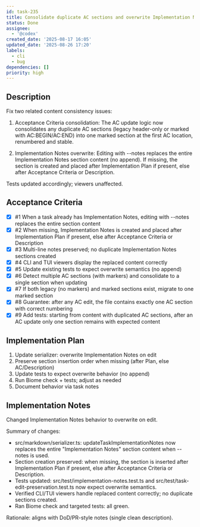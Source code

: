 ```yaml
---
id: task-235
title: Consolidate duplicate AC sections and overwrite Implementation Notes
status: Done
assignee:
  - '@codex'
created_date: '2025-08-17 16:05'
updated_date: '2025-08-26 17:20'
labels:
  - cli
  - bug
dependencies: []
priority: high
---
```


## Description

Fix two related content consistency issues:

1) Acceptance Criteria consolidation: The AC update logic now consolidates any duplicate AC sections (legacy header-only or marked with AC:BEGIN/AC:END) into one marked section at the first AC location, renumbered and stable.

2) Implementation Notes overwrite: Editing with --notes replaces the entire Implementation Notes section content (no append). If missing, the section is created and placed after Implementation Plan if present, else after Acceptance Criteria or Description.

Tests updated accordingly; viewers unaffected.
## Acceptance Criteria
<!-- AC:BEGIN -->
- [x] #1 When a task already has Implementation Notes, editing with --notes replaces the entire section content
- [x] #2 When missing, Implementation Notes is created and placed after Implementation Plan if present, else after Acceptance Criteria or Description
- [x] #3 Multi-line notes preserved; no duplicate Implementation Notes sections created
- [x] #4 CLI and TUI viewers display the replaced content correctly
- [x] #5 Update existing tests to expect overwrite semantics (no append)
- [x] #6 Detect multiple AC sections (with markers) and consolidate to a single section when updating
- [x] #7 If both legacy (no markers) and marked sections exist, migrate to one marked section
- [x] #8 Guarantee: after any AC edit, the file contains exactly one AC section with correct numbering
- [x] #9 Add tests: starting from content with duplicated AC sections, after an AC update only one section remains with expected content
<!-- AC:END -->


## Implementation Plan

1. Update serializer: overwrite Implementation Notes on edit
2. Preserve section insertion order when missing (after Plan, else AC/Description)
3. Update tests to expect overwrite behavior (no append)
4. Run Biome check + tests; adjust as needed
5. Document behavior via task notes

## Implementation Notes

Changed Implementation Notes behavior to overwrite on edit.

Summary of changes:
- src/markdown/serializer.ts: updateTaskImplementationNotes now replaces the entire "Implementation Notes" section content when --notes is used.
- Section creation preserved: when missing, the section is inserted after Implementation Plan if present, else after Acceptance Criteria or Description.
- Tests updated: src/test/implementation-notes.test.ts and src/test/task-edit-preservation.test.ts now expect overwrite semantics.
- Verified CLI/TUI viewers handle replaced content correctly; no duplicate sections created.
- Ran Biome check and targeted tests: all green.

Rationale: aligns with DoD/PR-style notes (single clean description).
